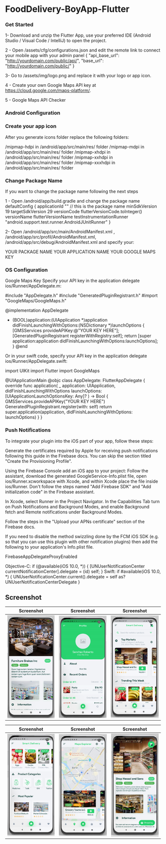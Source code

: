 # FoodDelivery-BoyApp-Flutter

### Get Started

1- Download and unzip the Flutter App, use your preferred IDE (Android Studio / Visual Code / IntelliJ) to open the project.

2 - Open /assets/cfg/configurations.json and edit the remote link to connect your mobile app with your admin panel
{
  "api_base_url": "http://yourdomain.com/public/api/",
  "base_url": "http://yourdomain.com/public/"
}

3- Go to /assets/img/logo.png and replace it with your logo or app icon.

4 - Create your own Google Maps API key at https://cloud.google.com/maps-platform/.

5 - Google Maps API Checker

### Android Configuration

### Create your app icon
After you generate icons folder replace the following folders:

/mipmap-hdpi in /android/app/src/main/res/ folder
/mipmap-mdpi in /android/app/src/main/res/ folder
/mipmap-xhdpi in /android/app/src/main/res/ folder
/mipmap-xxhdpi in /android/app/src/main/res/ folder
/mipmap-xxxhdpi in /android/app/src/main/res/ folder

### Change Package Name
If you want to change the package name following the next steps

1 - Open /android/app/build.gradle and change the package name
    defaultConfig {
        applicationId "<REPLACE WITH YOUR PACKAGE NAME>" // this is the package name
        minSdkVersion 19
        targetSdkVersion 29
        versionCode flutterVersionCode.toInteger()
        versionName flutterVersionName
        testInstrumentationRunner "android.support.test.runner.AndroidJUnitRunner"
    }
  
2- Open /android/app/src/main/AndroidManifest.xml , /android/app/src/profil/AndroidManifest.xml, /android/app/src/debug/AndroidManifest.xml and specify your:

YOUR PACKAGE NAME
YOUR APPLICATION NAME
YOUR GOOGLE MAPS KEY

### OS Configuration

Google Maps Key
Specify your API key in the application delegate ios/Runner/AppDelegate.m:

#include "AppDelegate.h"
#include "GeneratedPluginRegistrant.h"
#import "GoogleMaps/GoogleMaps.h"

@implementation AppDelegate

- (BOOL)application:(UIApplication *)application
    didFinishLaunchingWithOptions:(NSDictionary *)launchOptions {
  [GMSServices provideAPIKey:@"YOUR KEY HERE"];
  [GeneratedPluginRegistrant registerWithRegistry:self];
  return [super application:application didFinishLaunchingWithOptions:launchOptions];
}
@end

Or in your swift code, specify your API key in the application delegate ios/Runner/AppDelegate.swift:

import UIKit
import Flutter
import GoogleMaps

@UIApplicationMain
@objc class AppDelegate: FlutterAppDelegate {
  override func application(
    _ application: UIApplication,
    didFinishLaunchingWithOptions launchOptions: [UIApplicationLaunchOptionsKey: Any]?
  ) -> Bool {
    GMSServices.provideAPIKey("YOUR KEY HERE")
    GeneratedPluginRegistrant.register(with: self)
    return super.application(application, didFinishLaunchingWithOptions: launchOptions)
  }
}

### Push Notifications
To integrate your plugin into the iOS part of your app, follow these steps:

Generate the certificates required by Apple for receiving push notifications following this guide in the Firebase docs. You can skip the section titled "Create the Provisioning Profile".

Using the Firebase Console add an iOS app to your project: Follow the assistant, download the generated GoogleService-Info.plist file, open ios/Runner.xcworkspace with Xcode, and within Xcode place the file inside ios/Runner. Don't follow the steps named "Add Firebase SDK" and "Add initialization code" in the Firebase assistant.

In Xcode, select Runner in the Project Navigator. In the Capabilities Tab turn on Push Notifications and Background Modes, and enable Background fetch and Remote notifications under Background Modes.

Follow the steps in the "Upload your APNs certificate" section of the Firebase docs.

If you need to disable the method swizzling done by the FCM iOS SDK (e.g. so that you can use this plugin with other notification plugins) then add the following to your application's Info.plist file.

<key>FirebaseAppDelegateProxyEnabled</key>
<false/>

Objective-C:
if (@available(iOS 10.0, *)) {
  [UNUserNotificationCenter currentNotificationCenter].delegate = (id<UNUserNotificationCenterDelegate>) self;
}
Swift:
if #available(iOS 10.0, *) {
  UNUserNotificationCenter.current().delegate = self as? UNUserNotificationCenterDelegate
}
 


## Screenshot

|                Screenshot               |                 Screenshot            |               Screenshot              |
|:---------------------------------------:|:-------------------------------------:|:-------------------------------------:|
| ![screenshot](screens/screen_1.png)   | ![screenshot](screens/screen_2.png)     | ![screenshot](screens/screen_3.png)   |

|                Screenshot               |                 Screenshot            |               Screenshot              |
|:---------------------------------------:|:-------------------------------------:|:-------------------------------------:|
| ![screenshot](screens/screen_4.png)   | ![screenshot](screens/screen_5.png)     | ![screenshot](screens/screen_6.png)   |
